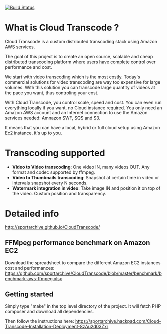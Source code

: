 [![Build Status](https://travis-ci.org/sportarchive/CloudTranscode.svg?branch=master)](https://travis-ci.org/sportarchive/CloudTranscode)

# What is Cloud Transcode ?
Cloud Transcode is a custom distributed transcoding stack using Amazon AWS services.

The goal of this project is to create an open source, scalable and cheap
distributed transcoding platform where users have complete control over
performance and cost. 

We start with video transcoding which is the most costly. Today's commercial solutions for video transcoding are way
too expensive for large volumes. With this solution you can transcode large quantity of videos at the pace you want, thus controling your cost. 

With Cloud Transcode, you control scale, speed and cost. You
can even run everything locally if you want, no Cloud instance required. You
only need an Amazon AWS account and an Internet connection to use the Amazon
services needed: Amnazon SWF, SQS and S3. 

It means that you can have a local, hybrid or full cloud setup using Amazon Ec2
instance, it's up to you.

# Transcoding supported

- **Video to Video transcoding**: One video IN, many videos OUT. Any format and codec supported by ffmpeg.
- **Video to Thumbnails transcoding**: Snapshot at certain time in video or intervals snapshot every N seconds.
- **Watermark integration in video**: Take image IN and position it on top of the video. Custom position and transparency.

# Detailed info 
http://sportarchive.github.io/CloudTranscode/

## FFMpeg performance benchmark on Amazon EC2

Download the spreadsheet to compare the different Amazon EC2 instances cost and performances:
https://github.com/sportarchive/CloudTranscode/blob/master/benchmark/benchmark-aws-ffmpeg.xlsx

## Getting started

Simply type "make" in the top level directory of the project. It will fetch PHP
composer and download all dependencies.

Then follow the instructions here: https://sportarchive.hackpad.com/Cloud-Transcode-Installation-Deployment-8zAu2d03Zxr

